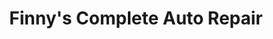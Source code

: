 ---
title: "Finny's Complete Auto Repair"
url: /radcliff/finnys-complete-auto-repair/
shop: Autowerkstatt
---